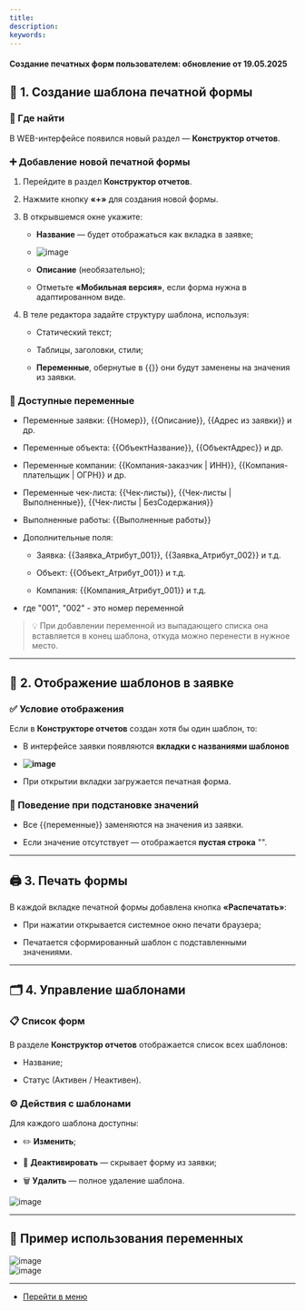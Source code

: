 ```yaml
---
title: 
description: 
keywords: 
---
```


#### Создание печатных форм пользователем: обновление от 19.05.2025
<html>
<meta charset="utf-8">

</html>
<body>
<h2 class="" data-start="100" data-end="140">🔧 1. Создание шаблона печатной формы</h2>
<h3 class="" data-start="142" data-end="158">📍 Где найти</h3>
<p class="" data-start="159" data-end="224">В WEB-интерфейсе появился новый раздел &mdash; <strong data-start="200" data-end="223">Конструктор отчетов</strong>.</p>
<h3 class="" data-start="226" data-end="263">➕ Добавление новой печатной формы</h3>
<ol data-start="264" data-end="766">
<li class="" data-start="264" data-end="310">
<p class="" data-start="267" data-end="310">Перейдите в раздел <strong data-start="286" data-end="309">Конструктор отчетов</strong>.</p>
</li>
<li class="" data-start="311" data-end="362">
<p class="" data-start="314" data-end="362">Нажмите кнопку <strong data-start="329" data-end="336">&laquo;+&raquo;</strong> для создания новой формы.</p>
</li>
<li class="" data-start="363" data-end="567">
<p class="" data-start="366" data-end="393">В открывшемся окне укажите:</p>
<ul data-start="397" data-end="567">
<li class="" data-start="397" data-end="454">
<p class="" data-start="399" data-end="454"><strong data-start="399" data-end="411">Название</strong> &mdash; будет отображаться как вкладка в заявке;</p>
</li>
<li class="" data-start="397" data-end="454"><a><img src="https://i.ibb.co/k2rbc46F/image.jpg" alt="image" border="0" /></a></li>
<li class="" data-start="458" data-end="489">
<p class="" data-start="460" data-end="489"><strong data-start="460" data-end="472">Описание</strong> (необязательно);</p>
</li>
<li class="" data-start="493" data-end="567">
<p class="" data-start="495" data-end="567">Отметьте <strong data-start="504" data-end="526">&laquo;Мобильная версия&raquo;</strong>, если форма нужна в адаптированном виде.</p>
</li>
</ul>
</li>
<li class="" data-start="568" data-end="766">
<p class="" data-start="571" data-end="625">В теле редактора задайте структуру шаблона, используя:</p>
<ul data-start="629" data-end="766">
<li class="" data-start="629" data-end="649">
<p class="" data-start="631" data-end="649">Статический текст;</p>
</li>
<li class="" data-start="653" data-end="681">
<p class="" data-start="655" data-end="681">Таблицы, заголовки, стили;</p>
</li>
<li class="" data-start="685" data-end="766">
<p class="" data-start="687" data-end="766"><strong data-start="687" data-end="701">Переменные</strong>, обернутые в {{}} они будут заменены на значения из заявки.</p>
</li>
</ul>
</li>
</ol>
<h3 class="" data-start="768" data-end="795">🔄 Доступные переменные</h3>
<ul data-start="796" data-end="1370">
<li class="" data-start="796" data-end="873">
<p class="" data-start="798" data-end="873">Переменные заявки: {{Номер}}, {{Описание}}, {{Адрес из заявки}} и др.</p>
</li>
<li class="" data-start="874" data-end="941">
<p class="" data-start="876" data-end="941">Переменные объекта: {{ОбъектНазвание}}, {{ОбъектАдрес}} и др.</p>
</li>
<li class="" data-start="942" data-end="1034">
<p class="" data-start="944" data-end="1034">Переменные компании: {{Компания-заказчик | ИНН}}, {{Компания-плательщик | ОГРН}} и др.</p>
</li>
<li class="" data-start="1035" data-end="1138">
<p class="" data-start="1037" data-end="1138">Переменные чек-листа: {{Чек-листы}}, {{Чек-листы | Выполненные}}, {{Чек-листы | БезСодержания}}</p>
</li>
<li class="" data-start="1139" data-end="1185">
<p class="" data-start="1141" data-end="1185">Выполненные работы: {{Выполненные работы}}</p>
</li>
<li class="" data-start="1186" data-end="1370">
<p class="" data-start="1188" data-end="1208">Дополнительные поля:</p>
<ul data-start="1211" data-end="1370">
<li class="" data-start="1211" data-end="1278">
<p class="" data-start="1213" data-end="1278">Заявка: {{Заявка_Атрибут_001}}, {{Заявка_Атрибут_002}} и т.д.</p>
</li>
<li class="" data-start="1281" data-end="1322">
<p class="" data-start="1283" data-end="1322">Объект: {{Объект_Атрибут_001}} и т.д.</p>
</li>
<li class="" data-start="1325" data-end="1370">
<p class="" data-start="1327" data-end="1370">Компания: {{Компания_Атрибут_001}} и т.д.</p>
</li>
</ul>
</li>
<li>где "001", "002" - это номер переменной</li>
</ul>
<blockquote data-start="1372" data-end="1496">
<p class="" data-start="1374" data-end="1496">💡 При добавлении переменной из выпадающего списка она вставляется в конец шаблона, откуда можно перенести в нужное место.</p>
</blockquote>
<hr class="" data-start="1498" data-end="1501" />
<h2 class="" data-start="1503" data-end="1541">📄 2. Отображение шаблонов в заявке</h2>
<h3 class="" data-start="1543" data-end="1568">✅ Условие отображения</h3>
<p class="" data-start="1569" data-end="1632">Если в <strong data-start="1576" data-end="1600">Конструкторе отчетов</strong> создан хотя бы один шаблон, то:</p>
<ul data-start="1633" data-end="1819">
<li class="" data-start="1633" data-end="1768">
<p class="" data-start="1635" data-end="1768">В интерфейсе заявки появляются <strong data-start="1666" data-end="1699">вкладки с названиями шаблонов</strong></p>
</li>
<li class="" data-start="1633" data-end="1768"><strong data-start="1666" data-end="1699"><a><img src="https://i.ibb.co/6R2HghK6/image.jpg" alt="image" border="0" /></a></strong></li>
</ul>
<ul data-start="1633" data-end="1819">
<li class="" data-start="1769" data-end="1819">
<p class="" data-start="1771" data-end="1819">При открытии вкладки загружается печатная форма.</p>
</li>
</ul>
<h3 class="" data-start="1821" data-end="1862">🔁 Поведение при подстановке значений</h3>
<ul data-start="1863" data-end="1986">
<li class="" data-start="1863" data-end="1919">
<p class="" data-start="1865" data-end="1919">Все {{переменные}} заменяются на значения из заявки.</p>
</li>
<li class="" data-start="1920" data-end="1986">
<p class="" data-start="1922" data-end="1986">Если значение отсутствует &mdash; отображается <strong data-start="1963" data-end="1980">пустая строка</strong> "".</p>
</li>
</ul>
<hr class="" data-start="1988" data-end="1991" />
<h2 class="" data-start="1993" data-end="2015">🖨️ 3. Печать формы</h2>
<p class="" data-start="2017" data-end="2084">В каждой вкладке печатной формы добавлена кнопка <strong data-start="2066" data-end="2083">&laquo;Распечатать&raquo;</strong>:</p>
<ul data-start="2085" data-end="2206">
<li class="" data-start="2085" data-end="2142">
<p class="" data-start="2087" data-end="2142">При нажатии открывается системное окно печати браузера;</p>
</li>
<li class="" data-start="2143" data-end="2206">
<p class="" data-start="2145" data-end="2206">Печатается сформированный шаблон с подставленными значениями.</p>
</li>
</ul>
<hr class="" data-start="2208" data-end="2211" />
<h2 class="" data-start="2213" data-end="2243">🗂️ 4. Управление шаблонами</h2>
<h3 class="" data-start="2245" data-end="2263">📋 Список форм</h3>
<p class="" data-start="2264" data-end="2332">В разделе <strong data-start="2274" data-end="2297">Конструктор отчетов</strong> отображается список всех шаблонов:</p>
<ul data-start="2333" data-end="2376">
<li class="" data-start="2333" data-end="2344">
<p class="" data-start="2335" data-end="2344">Название;</p>
</li>
<li class="" data-start="2345" data-end="2376">
<p class="" data-start="2347" data-end="2376">Статус (Активен / Неактивен).</p>
</li>
</ul>
<h3 class="" data-start="2378" data-end="2405">⚙️ Действия с шаблонами</h3>
<p class="" data-start="2406" data-end="2435">Для каждого шаблона доступны:</p>
<ul data-start="2436" data-end="2551">
<li class="" data-start="2436" data-end="2454">
<p class="" data-start="2438" data-end="2454">✏️ <strong data-start="2441" data-end="2453">Изменить</strong>;</p>
</li>
<li class="" data-start="2455" data-end="2506">
<p class="" data-start="2457" data-end="2506">📴 <strong data-start="2460" data-end="2478">Деактивировать</strong> &mdash; скрывает форму из заявки;</p>
</li>
<li class="" data-start="2507" data-end="2551">
<p class="" data-start="2509" data-end="2551">🗑️ <strong data-start="2513" data-end="2524">Удалить</strong> &mdash; полное удаление шаблона.</p>
</li>
</ul>
<div class="contain-inline-size rounded-md border-[0.5px] border-token-border-medium relative bg-token-sidebar-surface-primary">
<img src="https://i.ibb.co/v4NZ14XY/image.jpg" alt="image" border="0">
</div>
<hr class="" data-start="2553" data-end="2556" />
<h2 class="" data-start="2558" data-end="2595">📌 Пример использования переменных</h2>
<div class="contain-inline-size rounded-md border-[0.5px] border-token-border-medium relative bg-token-sidebar-surface-primary">
<div><img src="https://i.ibb.co/zhkwkV7h/image.jpg" alt="image" border="0" /></div>
<div><img src="https://i.ibb.co/Cst49q4p/image.jpg" alt="image" border="0" /></div>
</div>
</body>

____
- [Перейти в меню](http://wiki.hubex.ru)
